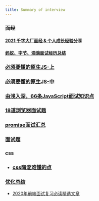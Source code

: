 ```yaml
---
title: Summary of interview
---
```

### 面经
#### [2021 千字大厂面经 & 个人成长经验分享](https://juejin.cn/post/6922290178836922381)
#### [蚂蚁、字节、滴滴面试经历总结](https://juejin.im/post/6844904161830502407)

### [必须要懂的原生JS-上](https://juejin.im/post/6844903815053852685)
### [必须要懂的原生JS-中](https://juejin.im/post/6844903828093927431)
### [由浅入深，66条JavaScript面试知识点](https://juejin.cn/post/6844904200917221389)
### [18道浏览器面试题](https://juejin.im/post/6854573215830933512)
### [promise面试汇总](https://zhuanlan.zhihu.com/p/288384170)
### [面试题](https://github.com/mqyqingfeng/frontend-interview-question-and-answer/issues)
### css
 - ### [css晦涩难懂的点](https://juejin.cn/post/6888102016007176200)
 
### [优化总结](https://juejin.im/post/6892994632968306702)


- [2020年前端面试复习必读精选文章](https://github.com/axuebin/articles/issues/39)
